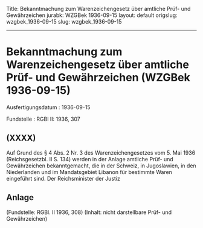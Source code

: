 Title: Bekanntmachung zum Warenzeichengesetz über amtliche Prüf- und Gewährzeichen
jurabk: WZGBek 1936-09-15
layout: default
origslug: wzgbek_1936-09-15
slug: wzgbek_1936-09-15

---

# Bekanntmachung zum Warenzeichengesetz über amtliche Prüf- und Gewährzeichen (WZGBek 1936-09-15)

Ausfertigungsdatum
:   1936-09-15

Fundstelle
:   RGBl II: 1936, 307



## (XXXX)

Auf Grund des § 4 Abs. 2 Nr. 3 des Warenzeichengesetzes vom 5. Mai
1936 (Reichsgesetzbl. II S. 134) werden in der Anlage amtliche Prüf-
und Gewährzeichen bekanntgemacht, die in der Schweiz, in Jugoslawien,
in den Niederlanden und im Mandatsgebiet Libanon für bestimmte Waren
eingeführt sind.
Der Reichsminister der Justiz


## Anlage

(Fundstelle: RGBl. II 1936, 308)
(Inhalt: nicht darstellbare Prüf- und Gewährzeichen)

